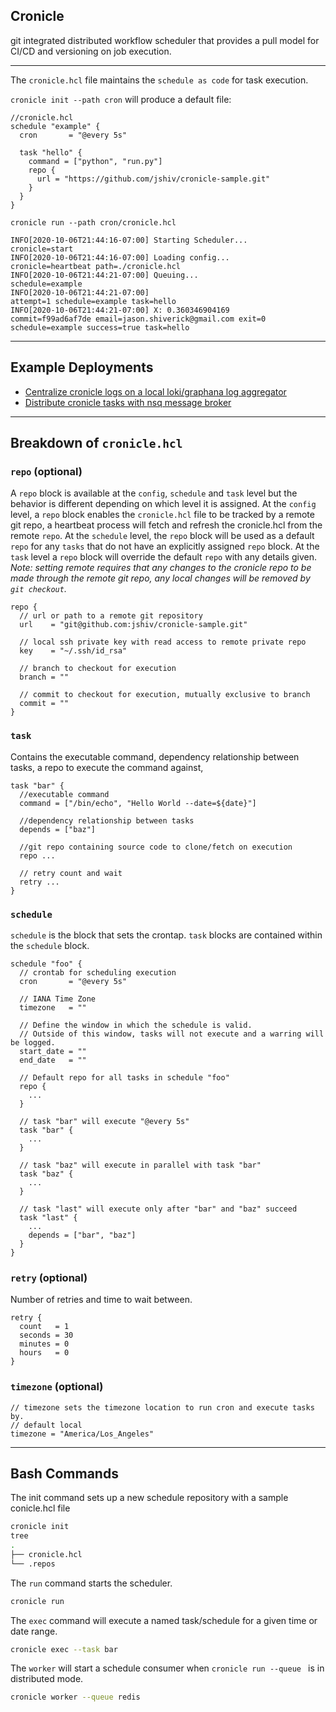 Cronicle
---
git integrated distributed workflow scheduler that provides a pull model for CI/CD and versioning on job execution.

---


The `cronicle.hcl` file maintains the `schedule as code` for task execution.

`cronicle init --path cron` will produce a default file:
```hcl
//cronicle.hcl
schedule "example" {
  cron       = "@every 5s"

  task "hello" {
    command = ["python", "run.py"]
    repo {
      url = "https://github.com/jshiv/cronicle-sample.git"
    }
  }
}
```

`cronicle run --path cron/cronicle.hcl`
```
INFO[2020-10-06T21:44:16-07:00] Starting Scheduler...                         cronicle=start
INFO[2020-10-06T21:44:16-07:00] Loading config...                             cronicle=heartbeat path=./cronicle.hcl
INFO[2020-10-06T21:44:21-07:00] Queuing...                                    schedule=example
INFO[2020-10-06T21:44:21-07:00]                                               attempt=1 schedule=example task=hello
INFO[2020-10-06T21:44:21-07:00] X: 0.360346904169                             commit=f99ad6af7de email=jason.shiverick@gmail.com exit=0 schedule=example success=true task=hello
```

---


## Example Deployments

* [Centralize cronicle logs on a local loki/graphana log aggregator](deploy/local/README.md)
* [Distribute cronicle tasks with nsq message broker](deploy/nsq/README.md)


---

## Breakdown of `cronicle.hcl`


### `repo` (optional)
A `repo` block is available at the `config`, `schedule` and `task` level but the behavior is different depending on which level it is assigned.
At the `config` level, a `repo` block enables the `cronicle.hcl` file to be tracked by a remote git repo, a heartbeat process will fetch and refresh the cronicle.hcl from the remote `repo`. At the `schedule` level, the `repo` block will be used as a default `repo` for any `tasks` that do not have an explicitly assigned `repo` block. At the `task` level a `repo` block will override the default `repo` with any details given.
_Note: setting remote requires that any changes to the cronicle repo to be made through 
the remote git repo, any local changes will be removed by `git checkout`._
```hcl
repo {
  // url or path to a remote git repository
  url    = "git@github.com:jshiv/cronicle-sample.git"

  // local ssh private key with read access to remote private repo
  key    = "~/.ssh/id_rsa"

  // branch to checkout for execution
  branch = ""

  // commit to checkout for execution, mutually exclusive to branch
  commit = ""
}
```


### `task`
Contains the executable command, dependency relationship between tasks, 
a repo to execute the command against, 
```hcl
task "bar" {
  //executable command
  command = ["/bin/echo", "Hello World --date=${date}"]

  //dependency relationship between tasks
  depends = ["baz"]
  
  //git repo containing source code to clone/fetch on execution
  repo ...

  // retry count and wait
  retry ...
}
```

### `schedule`
`schedule` is the block that sets the crontap. `task` blocks are contained within the `schedule` block.
```hcl
schedule "foo" {
  // crontab for scheduling execution
  cron       = "@every 5s"

  // IANA Time Zone
  timezone   = ""

  // Define the window in which the schedule is valid.
  // Outside of this window, tasks will not execute and a warring will be logged.
  start_date = ""
  end_date   = ""

  // Default repo for all tasks in schedule "foo"
  repo {
    ...
  }

  // task "bar" will execute "@every 5s"
  task "bar" {
    ...
  }
  
  // task "baz" will execute in parallel with task "bar"
  task "baz" {
    ...
  }

  // task "last" will execute only after "bar" and "baz" succeed 
  task "last" {
    ...
    depends = ["bar", "baz"]
  }
}
```


### `retry` (optional)
Number of retries and time to wait between.
```hcl
retry {
  count   = 1
  seconds = 30
  minutes = 0
  hours   = 0
}
```

### `timezone` (optional)
```hcl
// timezone sets the timezone location to run cron and execute tasks by.
// default local
timezone = "America/Los_Angeles"
```

---

## Bash Commands

The init command sets up a new schedule repository with a sample conicle.hcl file
```bash
cronicle init
tree
.
├── cronicle.hcl
└── .repos
```

The `run` command starts the scheduler.
```bash
cronicle run
```

The `exec` command will execute a named task/schedule for a given time or date range.
```bash
cronicle exec --task bar
```

The `worker` will start a schedule consumer when `cronicle run --queue ` is in distributed mode.
```bash
cronicle worker --queue redis
```




